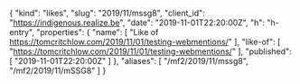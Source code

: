 {
  "kind": "likes",
  "slug": "2019/11/mssg8",
  "client_id": "https://indigenous.realize.be",
  "date": "2019-11-01T22:20:00Z",
  "h": "h-entry",
  "properties": {
    "name": [
      "Like of https://tomcritchlow.com/2019/11/01/testing-webmentions/"
    ],
    "like-of": [
      "https://tomcritchlow.com/2019/11/01/testing-webmentions/"
    ],
    "published": [
      "2019-11-01T22:20:00Z"
    ]
  },
  "aliases": [
    "/mf2/2019/11/mssg8",
    "/mf2/2019/11/mSSG8"
  ]
}
